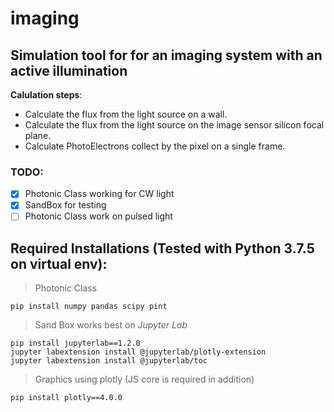 # imaging

## Simulation tool for for an imaging system with an active illumination
**Calulation steps**:
* Calculate the flux from the light source on a wall.
* Calculate the flux from the light source on the image sensor silicon focal plane.
* Calculate PhotoElectrons collect by the pixel on a single frame.
### TODO:
- [x] Photonic Class working for CW light
- [x] SandBox for testing
- [ ] Photonic Class work on pulsed light

## Required Installations (Tested with Python 3.7.5 on virtual env):
> Photonic Class
```
pip install numpy pandas scipy pint
```
> Sand Box works best on *Jupyter Lab*
```
pip install jupyterlab==1.2.0
jupyter labextension install @jupyterlab/plotly-extension
jupyter labextension install @jupyterlab/toc 
```
> Graphics using plotly (JS core is required in addition)
```
pip install plotly==4.0.0
```
